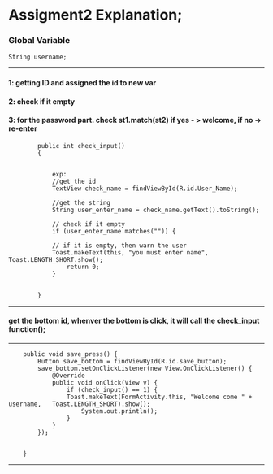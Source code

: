 
# Assigment2 Explanation;

### Global Variable

```
String username;
```
---

#### 1: getting ID and assigned the id to new var 
#### 2: check if it empty
#### 3: for the password part. check st1.match(st2) if yes - > welcome, if no -> re-enter
```
        public int check_input()
        {

           
            exp:
            //get the id
            TextView check_name = findViewById(R.id.User_Name);

            //get the string
            String user_enter_name = check_name.getText().toString();

            // check if it empty
            if (user_enter_name.matches("")) {

            // if it is empty, then warn the user
            Toast.makeText(this, "you must enter name", Toast.LENGTH_SHORT.show();
                return 0;
            }


        }
```
---

#### get the bottom id, whenver the bottom is click, it will call the check_input function();
---
```
    public void save_press() {
        Button save_bottom = findViewById(R.id.save_button);
        save_bottom.setOnClickListener(new View.OnClickListener() {
            @Override
            public void onClick(View v) {
                if (check_input() == 1) {
                Toast.makeText(FormActivity.this, "Welcome come " + username,   Toast.LENGTH_SHORT).show();
                    System.out.println();
                }
            }
        });


    }
```
---